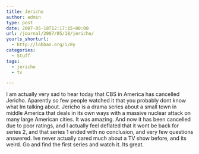 ```yaml
---
title: Jericho
author: admin
type: post
date: 2007-05-18T12:17:15+00:00
url: /journal/2007/05/18/jericho/
yourls_shorturl:
  - http://lobban.org/i/8y
categories:
  - Stuff
tags:
  - jericho
  - tv

---
```

I am actually very sad to hear today that CBS in America has cancelled Jericho. Aparently so few people watched it that you probably dont know what Im talking about. Jericho is a drama series about a small town in middle America that deals in its own ways with a massive nuclear attack on many large American cities. It was amazing. And now it has been cancelled due to poor ratings, and I actually feel deflated that it wont be back for series 2, and that series 1 ended with no conclusion, and very few questions answered. Ive never actually cared much about a TV show before, and its weird. Go and find the first series and watch it. Its great.